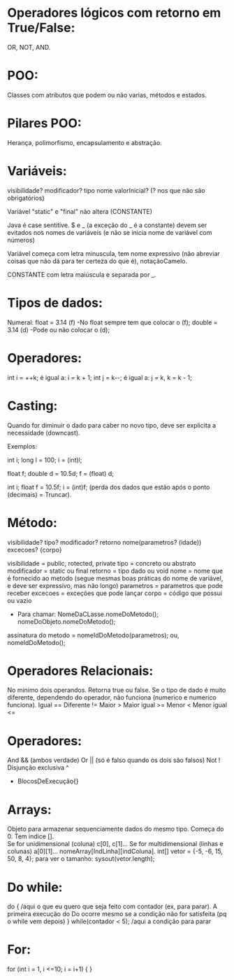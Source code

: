 # Operadores lógicos com retorno em True/False:
OR, NOT, AND.


# POO: 
Classes com atributos que podem ou não varias, métodos e estados.


# Pilares POO: 
Herança, polimorfismo, encapsulamento e abstração.


# Variáveis:
visibilidade? modificador? tipo nome valorInicial? 
(? nos que não são obrigatórios)

Variável "static" e "final" não altera (CONSTANTE)

Java é case sentitive. $ e _ (a exceção do _ é a constante) devem ser evitados nos nomes de variáveis (e não se inicia nome de variável com números)

Variável começa com letra minuscula, tem nome expressivo (não abreviar coisas que não dá para ter certeza do que é), notaçãoCamelo.

CONSTANTE com letra maiúscula e separada por _.


# Tipos de dados: 
Numeral:
float = 3.14 (f) -No float sempre tem que colocar o (f);
double = 3.14 (d) -Pode ou não colocar o (d);


# Operadores:
int i = ++k; é igual a: i = k + 1;
int j = k--; é igual a: j = k, k = k - 1;


# Casting:
Quando for diminuir o dado para caber no novo tipo, deve ser explicita a necessidade (downcast).

Exemplos:

int i;
long l = 100;
i = (int)l;

float f;
double d = 10.5d;
f = (float) d;

int i;
float f = 10.5f;
i = (int)f; (perda dos dados que estão após o ponto (decimais) = Truncar).


# Método:
visibilidade? tipo? modificador? retorno nome(parametros? (idade)) excecoes? {corpo}

visibilidade = public, rotected, private
tipo = concreto ou abstrato
modificador = static ou final
retorno = tipo dado ou void
nome = nome que é fornecido ao metodo (segue mesmas boas práticas do nome de variável, e deve ser expressivo, mas não longo)
parametros = parametros que pode receber
excecoes = exceções que pode lançar
corpo = código que possui ou vazio

- Para chamar:
NomeDaCLasse.nomeDoMetodo();
nomeDoObjeto.nomeDoMetodo();

assinatura do metodo = nomeIdDoMetodo(parametros); ou,
nomeIdDoMetodo();


# Operadores Relacionais:
No minimo dois operandos. Retorna true ou false. Se o tipo de dado é muito diferente, dependendo do operador, não funciona (numerico e numerico funciona).
Igual ==
Diferente !=
Maior >
Maior igual >=
Menor <
Menor igual <=


# Operadores:
And && (ambos verdade)
Or || (só é falso quando os dois são falsos)
Not ! 
Disjunção exclusiva ^


- BlocosDeExecução{}


# Arrays:
Objeto para armazenar sequenciamente dados do mesmo tipo. Começa do 0. Tem indice [].   
Se for unidimensional (coluna) c[0], c[1]...
Se for multidimensional (linhas e colunas) a[0][1]... nomeArray[IndLinha][indColuna].
int[] vetor = {-5, -6, 15, 50, 8, 4};
para ver o tamanho: sysout(vetor.length);



# Do while: 
do {
/aqui o que eu quero que seja feito
com contador (ex, para parar). A primeira execução do Do ocorre mesmo se a condição não for satisfeita (pq o while vem depois)
} while(contador < 5); /aqui a condição para parar


# For:
for (int i = 1, i <=10; i = i+1) {
}